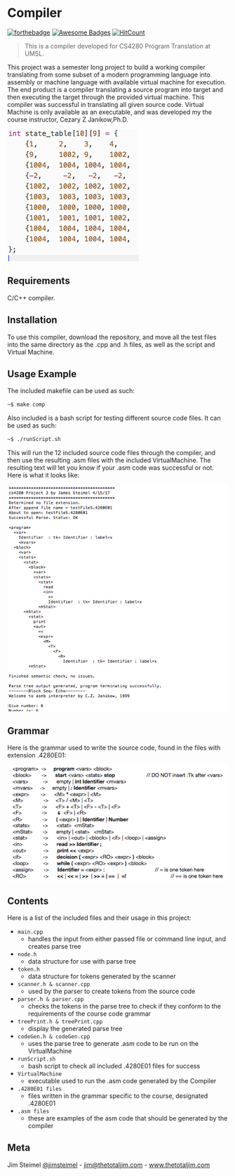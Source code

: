 # Compiler

[![forthebadge](http://forthebadge.com/images/badges/built-with-love.svg)](http://forthebadge.com)
[![Awesome Badges](https://img.shields.io/badge/badges-awesome-green.svg)](https://github.com/Naereen/badges)
[![HitCount](http://hits.dwyl.io/thetotaljim/Compiler.svg)](http://hits.dwyl.io/thetotaljim/Compiler)

> This is a compiler developed for CS4280 Program Translation at UMSL.

This project was a semester long project to build a working compiler translating from some subset of a modern programming language into assembly or machine language with available virtual machine for execution. The end product is a compiler translating a source program into target and then executing the target through the provided virtual machine.  This compiler was successful in translating all given source code. Virtual Machine is only available as an executable, and was developed my the course instructor, Cezary Z Janikow,Ph.D.

![Picture](https://github.com/thetotaljim/Compiler/blob/master/Assets/stateTableThumb.png)

## Requirements

C/C++ compiler.

## Installation

To use this compiler, download the repository, and move all the test files into the same directory as the .cpp and .h files, as well as the script and Virtual Machine.  

## Usage Example

The included makefile can be used as such:

```sh
~$ make comp
```
Also included is a bash script for testing different source code files. It can be used as such:

```sh
~$ ./runScript.sh
```
This will run the 12 included source code files through the compiler, and then use the resulting .asm files with the included VirtualMachine.  The resulting text will let you know if your .asm code was successful or not. Here is what it looks like:

![Picture](https://github.com/thetotaljim/Compiler/blob/master/Assets/runScriptExample.png)

## Grammar

Here is the grammar used to write the source code, found in the files with extension .4280E01:

![Picture](https://github.com/thetotaljim/Compiler/blob/master/Assets/compiler_grammer.png)

## Contents 

Here is a list of the included files and their usage in this project:

* ``` main.cpp ```
  * handles the input from either passed file or command line input, and creates parse tree
* ``` node.h ```
  * data structure for use with parse tree
* ``` token.h ```
  * data structure for tokens generated by the scanner
* ``` scanner.h & scanner.cpp ```
  * used by the parser to create tokens from the source code
* ``` parser.h & parser.cpp ```
  * checks the tokens in the parse tree to check if they conform to the requirements of the course code grammar
* ``` treePrint.h & treePrint.cpp ```
  * display the generated parse tree
* ``` codeGen.h & codeGen.cpp ```
  * uses the parse tree to generate .asm code to be run on the VirtualMachine
* ``` runScript.sh ```
  * bash script to check all included .4280E01 files for success
* ``` VirtualMachine ```
  * executable used to run the .asm code generated by the Compiler
* ``` .4280E01 files ```
  * files written in the grammar specific to the course, designated .4280E01 
* ``` .asm files ```
  * these are examples of the asm code that should be generated by the compiler
 
## Meta

Jim Steimel [@jimsteimel](https://twitter.com/jimsteimel) - jim@thetotaljim.com - www.thetotaljim.com





